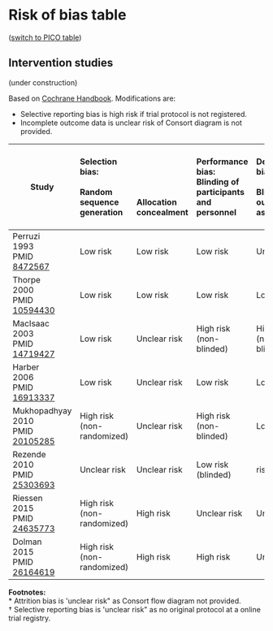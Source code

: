 # Risk of bias table
([switch to PICO table](pico-table.md))

## Intervention studies

(under construction)

Based on [Cochrane Handbook](http://handbook.cochrane.org/chapter_8/table_8_5_d_criteria_for_judging_risk_of_bias_in_the_risk_of.htm). Modifications are:
* Selective reporting bias is high risk if trial protocol is not registered.
* Incomplete outcome data is unclear risk of Consort diagram is not provided.

|  Study           | Selection bias:<br/><br/>Random sequence generation<br/>| <br/><br/><br/><br/>Allocation concealment|Performance bias:<br/>Blinding of participants and personnel|Detection bias:<br/><br/>Blinding of outcome assessment<br/>|Attrition bias:<br/><br/>Incomplete outcome data<br/>|Reporting bias:<br/><br/><br/>Selective reporting|Other biases:<br/><br/>E.g. imbalanced compliance , co-interventions, or other<br/>|
| ---------------------------------------------------|:---------|:---------|:--------------|:------------|:----------|:----------|:----------|
| Perruzi<br>1993<br>PMID [8472567](http://pubmed.gov/8472567)|Low risk |Low risk |Low risk |Unclear risk |Low risk |Low risk|Unclear risk|
| Thorpe<br>2000<br>PMID [10594430](http://pubmed.gov/10594430)|Low risk |Low risk |Low risk |Low risk |Low risk |Low risk| Unclear risk|
| MacIsaac<br>2003<br>PMID [14719427](http://pubmed.gov/14719427)|Low risk |Unclear risk |High risk (non-blinded) |High risk  (non-blinded)|Low risk|Low risk|Low risk|
| Harber<br>2006<br>PMID [16913337](http://pubmed.gov/16913337)|Low risk |Unclear risk |Low risk |Low risk |Low risk |Low risk|Low risk|
| Mukhopadhyay<br>2010<br>PMID [20105285](http://pubmed.gov/20105285)|High risk (non-randomized) |Unclear risk |High risk (non-blinded)|Low risk  |Unclear risk |Low risk|Low risk|
| Rezende<br>2010<br>PMID [25303693](http://pubmed.gov/25303693)|Unclear risk |Unclear risk |Low risk (blinded)| risk |Unclear risk |Low risk|Low risk |
| Riessen<br>2015<br>PMID [24635773](http://pubmed.gov/24635773)|High risk (non-randomized)|High risk |Unclear risk |Unclear risk   |Unclear risk |Low risk|Low risk|
| Dolman<br>2015<br>PMID [26164619](http://pubmed.gov/26164619)|High risk (non-randomized)|High risk |High risk |Unclear risk |Unclear risk |Low risk |Unclear risk |

**Footnotes:**<br>
\* Attrition bias is 'unclear risk" as Consort flow diagram not provided.<br>
† Selective reporting bias is 'unclear risk" as no original protocol at a online trial registry.
